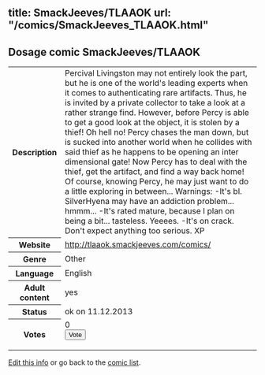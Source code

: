 title: SmackJeeves/TLAAOK
url: "/comics/SmackJeeves_TLAAOK.html"
---
Dosage comic SmackJeeves/TLAAOK
-----------------------------------------

<p id="msg"></p>
<script type="text/javascript">
if (window.location.search === '?edit_info_mail=sent_ok') {
  var elem = document.getElementById("msg");
  elem.innerHTML = 'Edited information sucessfully sent for review, which is usually done daily. Thanks!';
  elem.className = 'ok';
}
</script>
<table class="comicinfo">
<tr>
<th>Description</th><td>Percival Livingston may not entirely look the part, but he is one of the world's leading experts when it comes to authenticating rare artifacts. Thus, he is invited by a private collector to take a look at a rather strange find. However, before Percy is able to get a good look at the object, it is stolen by a thief! Oh hell no! Percy chases the man down, but is sucked into another world when he collides with said thief as he happens to be opening an inter dimensional gate! Now Percy has to deal with the thief, get the artifact, and find a way back home! Of course, knowing Percy, he may just want to do a little exploring in between... Warnings: -It's bl. SilverHyena may have an addiction problem... hmmm... -It's rated mature, because I plan on being a bit... tasteless. Yeeees. -It's on crack. Don't expect anything too serious. XP</td>
</tr>
<tr>
<th>Website</th><td><a href="http://tlaaok.smackjeeves.com/comics/">http://tlaaok.smackjeeves.com/comics/</a></td>
</tr>
<tr>
<th>Genre</th><td>Other</td>
</tr>
<tr>
<th>Language</th><td>English</td>
</tr>
<tr>
<th>Adult content</th><td>yes</td>
</tr>
<tr>
<th>Status</th><td>ok on 11.12.2013</td>
</tr>
<tr>
<th>Votes</th><td>0
<form action="http://gaecounter.appspot.com/count/" method="POST">
<input name="name" type="hidden" value="SmackJeeves_TLAAOK"/>
<input name="uid" type="hidden" id="voteuid" value=""/>
<input type="submit" value="Vote"/>
</form>
</td>
</tr>
</table>
<script type="text/javascript">
var ua = navigator.userAgent;
document.getElementById("voteuid").value = ua.replace(/[^a-zA-Z0-9\._:]/g , "_");;
</script>

[Edit this info](SmackJeeves_TLAAOK_edit.html) or go back to the [comic list](../comic-index.html).
